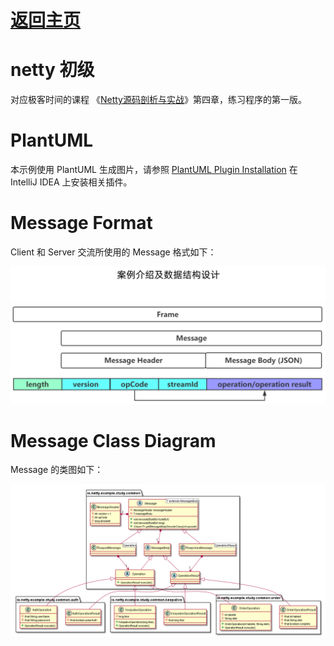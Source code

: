 # [返回主页](../index.md)



# netty 初级

对应极客时间的课程 《[Netty源码剖析与实战](https://time.geekbang.org/course/intro/100036701)》第四章，练习程序的第一版。



# PlantUML

本示例使用 PlantUML 生成图片，请参照 [PlantUML Plugin Installation](PlantUML.md) 在 IntelliJ IDEA 上安装相关插件。



# Message Format

Client 和 Server 交流所使用的 Message 格式如下：

![Message Format](assets/images/data-structure.png)



# Message Class Diagram

Message 的类图如下：

![Message Family Class Diagram](assets/uml/message-family-class-diagram.png)